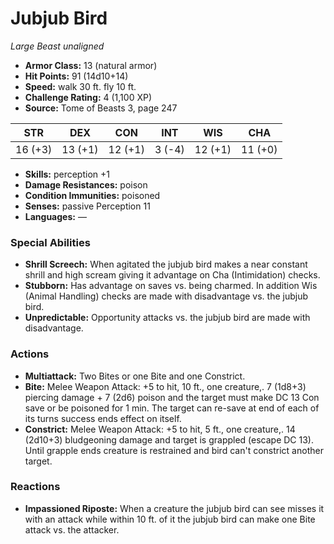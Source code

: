 # Jubjub Bird

*Large* *Beast* *unaligned*

- **Armor Class:** 13 (natural armor)
- **Hit Points:** 91 (14d10+14)
- **Speed:** walk 30 ft. fly 10 ft.
- **Challenge Rating:** 4 (1,100 XP)
- **Source:** Tome of Beasts 3, page 247

| STR | DEX | CON | INT | WIS | CHA |
| --- | --- | --- | --- | --- | --- |
| 16 (+3) | 13 (+1) | 12 (+1) | 3 (-4) | 12 (+1) | 11 (+0) |

- **Skills:** perception +1
- **Damage Resistances:** poison
- **Condition Immunities:** poisoned
- **Senses:** passive Perception 11
- **Languages:** —

### Special Abilities

- **Shrill Screech:** When agitated the jubjub bird makes a near constant shrill and high scream giving it advantage on Cha (Intimidation) checks.
- **Stubborn:** Has advantage on saves vs. being charmed. In addition Wis (Animal Handling) checks are made with disadvantage vs. the jubjub bird.
- **Unpredictable:** Opportunity attacks vs. the jubjub bird are made with disadvantage.

### Actions

- **Multiattack:** Two Bites or one Bite and one Constrict.
- **Bite:** Melee Weapon Attack: +5 to hit, 10 ft., one creature,. 7 (1d8+3) piercing damage + 7 (2d6) poison and the target must make DC 13 Con save or be poisoned for 1 min. The target can re-save at end of each of its turns success ends effect on itself.
- **Constrict:** Melee Weapon Attack: +5 to hit, 5 ft., one creature,. 14 (2d10+3) bludgeoning damage and target is grappled (escape DC 13). Until grapple ends creature is restrained and bird can't constrict another target.

### Reactions

- **Impassioned Riposte:** When a creature the jubjub bird can see misses it with an attack while within 10 ft. of it the jubjub bird can make one Bite attack vs. the attacker.


